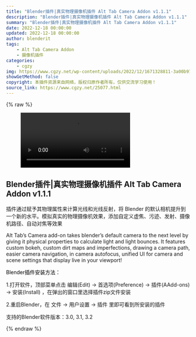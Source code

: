 ```yaml
---
title: "Blender插件|真实物理摄像机插件 Alt Tab Camera Addon v1.1.1"
description: "Blender插件|真实物理摄像机插件 Alt Tab Camera Addon v1.1.1"
summary: "Blender插件|真实物理摄像机插件 Alt Tab Camera Addon v1.1.1"
date: 2022-12-18 00:00:00
updated: 2022-12-18 00:00:00
author: blenderit
tags: 
    - Alt Tab Camera Addon
    - 摄像机插件
categories:
    - cgzy
img: https://www.cgzy.net/wp-content/uploads/2022/12/1671328811-3a00b973841276b.jpg
showGetMethod: false
copyright: 本插件资源来自网络，版权归原作者所有，仅供交流学习使用！
source_link: https://www.cgzy.net/25077.html
---
```


{% raw %}
<figure class="wp-block-video aligncenter"><video controls src="https://cloud.video.taobao.com/play/u/717183932/p/1/e/6/t/1/392119359075.mp4"></video></figure><div class="wp-block-pandastudio-title"><div class="title_style_01"><h2 id="h2-0">Blender插件|真实物理摄像机插件 Alt Tab Camera Addon v1.1.1</h2></div></div><p class="is-style-text-indent-2em">插件通过赋予其物理属性来计算光线和光线反射，将 Blender 的默认相机提升到一个新的水平。模拟真实的物理摄像机效果，添加自定义虚焦、污迹、发射、摄像机路径、自动对焦等效果</p><p>Alt Tab’s Camera add-on takes blender’s default camera to the next level by giving it physical properties to calculate light and light bounces. It features custom bokeh, custom dirt maps and imperfections, drawing a camera path, easier camera navigation, in camera autofocus, unified UI for camera and scene settings that display live in your viewport!</p><p><mark style="background-color:rgba(0, 0, 0, 0)" class="has-inline-color has-vivid-red-color">Blender插件安装方法：</mark></p><p>1.打开软件，顶部菜单点击 编辑(Edit) → 首选项(Preference) → 插件(AAdd-ons) → 安装(Install) ，在弹出的窗口里选择插件zip文件安装</p><p>2.重启Blender，在 文件 → 用户设置 → 插件 里即可看到所安装的插件</p><div class="wp-block-pandastudio-tips"><div class="tip success "><p>支持的Blender软件版本：3.0, 3.1, 3.2</p>
</div></div>
<div style="display: none">cgzy</div>
{% endraw %}